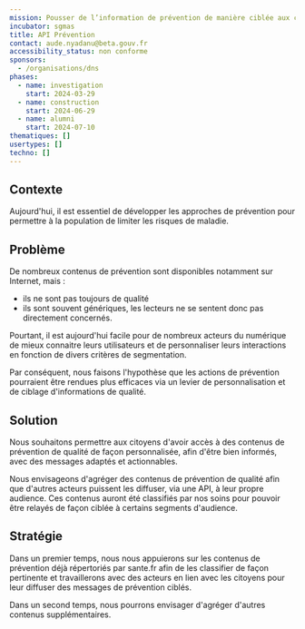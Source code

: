```yaml
---
mission: Pousser de l’information de prévention de manière ciblée aux citoyens et citoyennes pour limiter les risques de maladie
incubator: sgmas
title: API Prévention
contact: aude.nyadanu@beta.gouv.fr
accessibility_status: non conforme
sponsors:
  - /organisations/dns
phases:
  - name: investigation
    start: 2024-03-29
  - name: construction
    start: 2024-06-29
  - name: alumni
    start: 2024-07-10
thematiques: []
usertypes: []
techno: []
---
```

## Contexte

Aujourd'hui, il est essentiel de développer les approches de prévention pour permettre à la population de limiter les risques de maladie.

## Problème

De nombreux contenus de prévention sont disponibles notamment sur Internet, mais :
- ils ne sont pas toujours de qualité
- ils sont souvent génériques, les lecteurs ne se sentent donc pas directement concernés.

Pourtant, il est aujourd'hui facile pour de nombreux acteurs du numérique de mieux connaitre leurs utilisateurs et de personnaliser leurs interactions en fonction de divers critères de segmentation.

Par conséquent, nous faisons l'hypothèse que les actions de prévention pourraient être rendues plus efficaces via un levier de personnalisation et de ciblage d'informations de qualité.

## Solution

Nous souhaitons permettre aux citoyens d'avoir accès à des contenus de prévention de qualité de façon personnalisée, afin d'être bien informés, avec des messages adaptés et actionnables.

Nous envisageons d'agréger des contenus de prévention de qualité afin que d'autres acteurs puissent les diffuser, via une API, à leur propre audience. Ces contenus auront été classifiés par nos soins pour pouvoir être relayés de façon ciblée à certains segments d'audience.

## Stratégie

Dans un premier temps, nous nous appuierons sur les contenus de prévention déjà répertoriés par sante.fr afin de les classifier de façon pertinente et travaillerons avec des acteurs en lien avec les citoyens pour leur diffuser des messages de prévention ciblés.

Dans un second temps, nous pourrons envisager d'agréger d'autres contenus supplémentaires.
